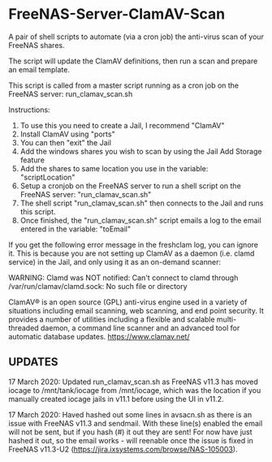 # FreeNAS-Server-ClamAV-Scan

A pair of shell scripts to automate (via a cron job) the anti-virus scan of your FreeNAS shares.

The script will update the ClamAV definitions, then run a scan and prepare an email template.

This script is called from a master script running as a cron job on the FreeNAS server: run_clamav_scan.sh

Instructions:
 1) To use this you need to create a Jail, I recommend "ClamAV"
 2) Install ClamAV using "ports"
 3) You can then "exit" the Jail
 4) Add the windows shares you wish to scan by using the Jail Add Storage feature
 5) Add the shares to same location you use in the variable: "scriptLocation"
 6) Setup a cronjob on the FreeNAS server to run a shell script on the FreeNAS server: "run_clamav_scan.sh"
 7) The shell script "run_clamav_scan.sh" then connects to the Jail and runs this script.
 8) Once finished, the "run_clamav_scan.sh" script emails a log to the email entered in the variable: "toEmail"

If you get the following error message in the freshclam log, you can ignore it. This is because you are not setting up ClamAV as a daemon (i.e. clamd service) in the Jail, and only using it as an on-demand scanner:

WARNING: Clamd was NOT notified: Can't connect to clamd through /var/run/clamav/clamd.sock: No such file or directory

ClamAV® is an open source (GPL) anti-virus engine used in a variety of situations including email scanning, web scanning,
and end point security. It provides a number of utilities including a flexible and scalable multi-threaded daemon, a command
line scanner and an advanced tool for automatic database updates.
https://www.clamav.net/

UPDATES
-------
17 March 2020: Updated run_clamav_scan.sh as FreeNAS v11.3 has moved iocage to /mnt/tank/iocage from /mnt/iocage, which was the location if you manually created iocage jails in v11.1 before using the UI in v11.2.

17 March 2020: Haved hashed out some lines in avsacn.sh as there is an issue with FreeNAS v11.3 and sendmail.  With these line(s) enabled the email will not be sent, but if you hash (#) it out they are sent!  For now have just hashed it out, so the email works - will reenable once the issue is fixed in FreeNAS v11.3-U2 (https://jira.ixsystems.com/browse/NAS-105003).
